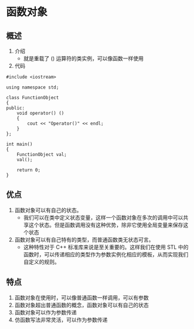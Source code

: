 # 函数对象
## 概述
1. 介绍 
    + 就是重载了 () 运算符的类实例，可以像函数一样使用
2. 代码 
```
#include <iostream>

using namespace std;

class FunctionObject
{
public:
    void operator() ()
    {
        cout << "Operator()" << endl;
    }
};

int main()
{
    FunctionObject val;
    val();

    return 0;
}
```

## 优点
1. 函数对象可以有自己的状态。
    + 我们可以在类中定义状态变量，这样一个函数对象在多次的调用中可以共享这个状态。但是函数调用没有这种优势，除非它使用全局变量来保存这个状态
2. 函数对象可以有自己特有的类型，而普通函数类无状态可言。
    + 这种特性对于 C++ 标准库来说是至关重要的。这样我们在使用 STL 中的函数时，可以传递相应的类型作为参数实例化相应的模板，从而实现我们自定义的规则。

## 特点
1. 函数对象在使用时，可以像普通函数一样调用，可以有参数
2. 函数对象超出普通函数的概念，函数对象可以有自己的状态
3. 函数对象可以作为参数传递
4. 仿函数写法非常灵活，可以作为参数传递